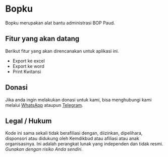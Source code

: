 # Bopku

Bopku merupakan alat bantu administrasi BOP Paud.

## Fitur yang akan datang

Berikut fitur yang akan direncanakan untuk aplikasi ini.

- Export ke excel
- Export ke word
- Print Kwitansi

## Donasi

Jika anda ingin melakukan donasi untuk kami, bisa menghubungi kami melalui [WhatsApp](https://wa.me/6287725780404) ataupun [Telegram](https://t.me/hexatester).

## Legal / Hukum

Kode ini sama sekali tidak berafiliasi dengan, diizinkan, dipelihara, disponsori atau didukung oleh Kemdikbud atau afiliasi atau anak organisasinya. Ini adalah perangkat lunak yang independen dan tidak resmi. _Gunakan dengan risiko Anda sendiri_.
